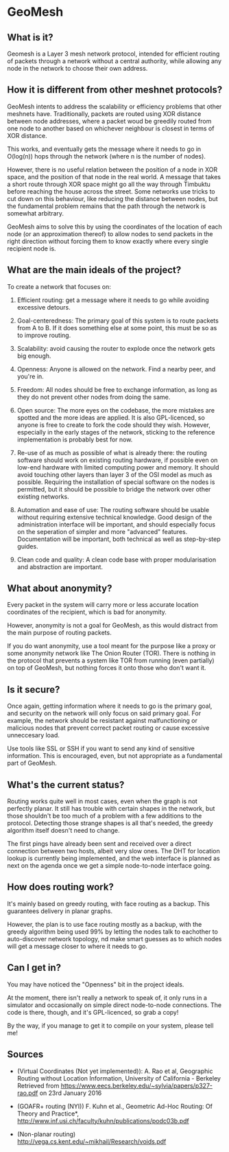 # GeoMesh

## What is it?

Geomesh is a Layer 3 mesh network protocol, intended for efficient routing of packets through a network without a central
authority, while allowing any node in the network to choose their own address.

## How it is different from other meshnet protocols?

GeoMesh intents to address the scalability or efficiency problems that other meshnets have. Traditionally, packets
are routed using XOR distance between node addresses, where a packet woud be greedily routed from one node to another
based on whichever neighbour is closest in terms of XOR distance.

This works, and eventually gets the message where it needs to go in O(log(n)) hops through the network (where n is the
number of nodes).

However, there is no useful relation between the position of a node in XOR space, and the position of that node in the
real world. A message that takes a short route through XOR space might go all the way through Timbuktu before reaching
the house across the street. Some networks use tricks to cut down on this behaviour, like reducing the distance between
nodes, but the fundamental problem remains that the path through the network is somewhat arbitrary.

GeoMesh aims to solve this by using the coordinates of the location of each node (or an approximation thereof) to allow
nodes to send packets in the right direction without forcing them to know exactly where every single recipient node is.

## What are the main ideals of the project?

To create a network that focuses on:

1. Efficient routing: get a message where it needs to go while avoiding excessive detours.

1. Goal-centeredness: The primary goal of this system is to route packets from A to B. If it does something else at some
                point, this must be so as to improve routing.

1. Scalability: avoid causing the router to explode once the network gets big enough.

1. Openness: Anyone is allowed on the network. Find a nearby peer, and you're in.

1. Freedom: All nodes should be free to exchange information, as long as they do not prevent other nodes from doing the same.

1. Open source: The more eyes on the codebase, the more mistakes are spotted and the more ideas are applied. It is also
                GPL-licenced, so anyone is free to create to fork the code should they wish. However, especially in
                the early stages of the network, sticking to the reference implementation is probably best for now.

1. Re-use of as much as possible of what is already there: the routing software should work on existing routing hardware,
   if possible even on low-end hardware with limited computing power and memory. It should avoid touching other layers
   than layer 3 of the OSI model as much as possible. Requiring the installation of special software on the nodes is permitted,
   but it should be possible to bridge the network over other existing networks.

1. Automation and ease of use: The routing software should be usable without requiring extensive technical knowledge.
   Good design of the administration interface will be important, and should especially focus on the seperation of
   simpler and more "advanced" features. Documentation will be important, both technical as well as step-by-step guides.

1. Clean code and quality: A clean code base with proper modularisation and abstraction are important.

## What about anonymity?

Every packet in the system will carry more or less accurate location coordinates of the recipient, which is bad for anonymity.

However, anonymity is not a goal for GeoMesh, as this would distract from the main purpose of routing packets.

If you do want anonymity, use a tool meant for the purpose like a proxy or some anonymity network like The Onion Router (TOR).
There is nothing in the protocol that prevents a system like TOR from running (even partially) on top of GeoMesh, but nothing
forces it onto those who don't want it.

## Is it secure?

Once again, getting information where it needs to go is the primary goal, and security on the network will only focus on
said primary goal. For example, the network should be resistant against malfunctioning or malicious nodes that prevent
correct packet routing or cause excessive unneccesary load.

Use tools like SSL or SSH if you want to send any kind of sensitive information. This is encouraged, even, but not
appropriate as a fundamental part of GeoMesh.

## What's the current status?

Routing works quite well in most cases, even when the graph is not perfectly planar. It still has trouble
with certain shapes in the network, but those shouldn't be too much of a problem with a few additions to
the protocol. Detecting those strange shapes is all that's needed, the greedy algorithm itself doesn't
need to change.

The first pings have already been sent and received over a direct connection between two hosts, albeit very
slow ones. The DHT for location lookup is currently being implemented, and the web interface is planned
as next on the agenda once we get a simple node-to-node interface going.

## How does routing work?

It's mainly based on greedy routing, with face routing as a backup. This guarantees delivery in planar graphs.

However, the plan is to use face routing mostly as a backup, with the greedy algorithm being used 99% by letting
the nodes talk to eachother to auto-discover network topology, nd make smart guesses as to which nodes will get
a message closer to where it needs to go.

## Can I get in?

You may have noticed the "Openness" bit in the project ideals.

At the moment, there isn't really a network to speak of, it only runs in a simulator and occasionally on simple
direct node-to-node connections. The code is there, though, and it's GPL-licenced, so grab a copy!

By the way, if you manage to get it to compile on your system, please tell me!

## Sources

* (Virtual Coordinates (Not yet implemented)): A. Rao et al, Geographic Routing without Location Information, University of California - Berkeley
 Retrieved from https://www.eecs.berkeley.edu/~sylvia/papers/p327-rao.pdf on 23rd January 2016

* (GOAFR+ routing (NYI)) F. Kuhn et al., Geometric Ad-Hoc Routing: Of Theory and Practice*, http://www.inf.usi.ch/faculty/kuhn/publications/podc03b.pdf

* (Non-planar routing) http://vega.cs.kent.edu/~mikhail/Research/voids.pdf